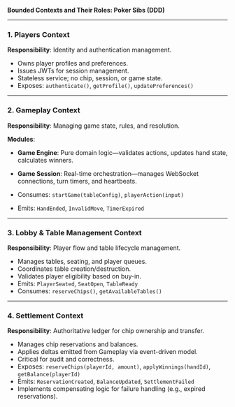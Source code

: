 **Bounded Contexts and Their Roles: Poker Sibs (DDD)**

---

### 1. Players Context

**Responsibility**: Identity and authentication management.

* Owns player profiles and preferences.
* Issues JWTs for session management.
* Stateless service; no chip, session, or game state.
* Exposes: `authenticate()`, `getProfile()`, `updatePreferences()`

---

### 2. Gameplay Context

**Responsibility**: Managing game state, rules, and resolution.

**Modules**:

* **Game Engine**: Pure domain logic—validates actions, updates hand state, calculates winners.

* **Game Session**: Real-time orchestration—manages WebSocket connections, turn timers, and heartbeats.

* Consumes: `startGame(tableConfig)`, `playerAction(input)`

* Emits: `HandEnded`, `InvalidMove`, `TimerExpired`

---

### 3. Lobby & Table Management Context

**Responsibility**: Player flow and table lifecycle management.

* Manages tables, seating, and player queues.
* Coordinates table creation/destruction.
* Validates player eligibility based on buy-in.
* Emits: `PlayerSeated`, `SeatOpen`, `TableReady`
* Consumes: `reserveChips()`, `getAvailableTables()`

---

### 4. Settlement Context

**Responsibility**: Authoritative ledger for chip ownership and transfer.

* Manages chip reservations and balances.
* Applies deltas emitted from Gameplay via event-driven model.
* Critical for audit and correctness.
* Exposes: `reserveChips(playerId, amount)`, `applyWinnings(handId)`, `getBalance(playerId)`
* Emits: `ReservationCreated`, `BalanceUpdated`, `SettlementFailed`
* Implements compensating logic for failure handling (e.g., expired reservations).
